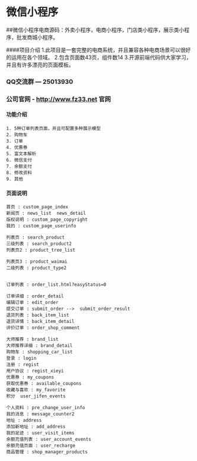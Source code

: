 # 微信小程序
##微信小程序电商源码：外卖小程序，电商小程序，门店类小程序，展示类小程序，批发商城小程序。

####项目介绍
	1.此项目是一套完整的电商系统，并且兼容各种电商场景可以很好的运用在各个领域。
	2.包含页面数43页，组件数14
	3.开源前端代码供大家学习，并且有许多漂亮的页面模板。
	
### QQ交流群 — 25013930
### 公司官网 - http://www.fz33.net  官网
#### 功能介绍

	1. 5种订单列表页面，并且可配置多种展示模型
	2. 购物车
	3. 订单
	4. 优惠券
	5. 富文本解析
	6. 微信支付
	7. 余额支付
	8. 修改资料
	9. 其他

#### 页面说明
	首页 : custom_page_index
	新闻页 : news_list  news_detail
	版权说明 : custom_page_copyright
	我的 : custom_page_userinfo

	列表页 : search_product
	三级列表 : search_product2
	列表页2 : product_tree_list
	
	列表页3 : product_waimai 
	二级列表 : product_type2
	
	
	订单列表 : order_list.html?easyStatus=0
	 
	订单详细 : order_detail
	编辑订单 : edit_order
	提交订单 : submit_order -->  submit_order_result
	退货列表 : back_item_list
	退货详情 : back_item_detail
	评价订单 : order_shop_comment    
	
	大师推荐 : brand_list
	大师推荐详细 : brand_detail
	购物车 : shopping_car_list
	登录 : login
	注册 : regist
	用户协议 : regist_xieyi
	优惠券 : my_coupons
	获取优惠券 : available_coupons 
	收藏与喜欢 : my_favorite
	积分 	user_jifen_events
	
	个人资料 : pre_change_user_info
	我的消息 : message_counter2
	地址 : address
	添加新地址 : add_address
	我的足迹 : user_visit_items
	余额充值列表 : user_account_events
	余额充值页面 : user_recharge
	商品管理 : shop_manager_products
